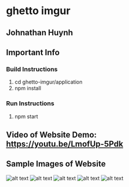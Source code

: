 # ghetto imgur

## Johnathan Huynh

## Important Info

### Build Instructions
1. cd ghetto-imgur/application
2. npm install

### Run Instructions
1. npm start

## Video of Website Demo: https://youtu.be/LmofUp-5Pdk

## Sample Images of Website

![alt text](https://i.imgur.com/SUJVHWk.jpg)
![alt text](https://i.imgur.com/0eG0yy8.png)
![alt text](https://i.imgur.com/LmnRe9T.png)
![alt text](https://i.imgur.com/DaP77Gz.png)
![alt text](https://i.imgur.com/XFUxm0K.png)

